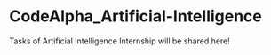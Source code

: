 # CodeAlpha_Artificial-Intelligence
Tasks of Artificial Intelligence Internship will be shared here!
